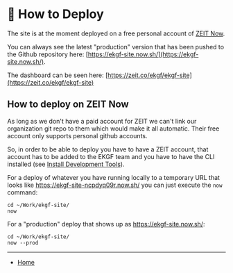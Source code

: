 # 💫 How to Deploy

The site is at the moment deployed on a free personal account of [ZEIT Now](https://zeit.co/docs).

You can always see the latest "production" version that has been pushed to the Github repository here: [https://ekgf-site.now.sh/](https://ekgf-site.now.sh/).

The dashboard can be seen here: [https://zeit.co/ekgf/ekgf-site](https://zeit.co/ekgf/ekgf-site)


## How to deploy on ZEIT Now

As long as we don't have a paid account for ZEIT we can't link our organization git repo to them which would make it all automatic.
Their free account only supports personal github accounts.

So, in order to be able to deploy you have to have a ZEIT account, that
account has to be added to the EKGF team and you have to have the
CLI installed (see [Install Development Tools](./install-development-tools.md)).

For a deploy of whatever you have running locally to a temporary URL that looks like https://ekgf-site-ncpdyq09r.now.sh/ you can just execute the `now` command:

```shell
cd ~/Work/ekgf-site/
now
```

For a "production" deploy that shows up as https://ekgf-site.now.sh/:

```shell
cd ~/Work/ekgf-site/
now --prod
```

---

- [Home](../README.md)
